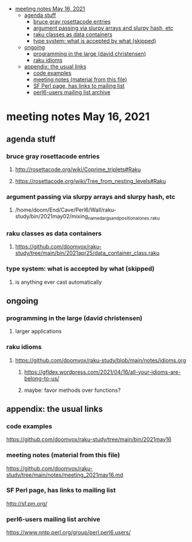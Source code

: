 - [meeting notes May 16, 2021](#org46748e9)
  - [agenda stuff](#org0ed22b5)
    - [bruce gray rosettacode entries](#orgb576c88)
    - [argument passing via slurpy arrays and slurpy hash, etc](#org7d0e812)
    - [raku classes as data containers](#orgd0d1b2b)
    - [type system: what is accepted by what  (skipped)](#org3abe1bd)
  - [ongoing](#orgcf12161)
    - [programming in the large (david christensen)](#orgee59017)
    - [raku idioms](#org7be2442)
  - [appendix: the usual links](#orga42ce8d)
    - [code examples](#orga6395fe)
    - [meeting notes (material from this file)](#org22bc5ae)
    - [SF Perl page, has links to mailing list](#org3c25846)
    - [perl6-users mailing list archive](#orgf1315d9)


<a id="org46748e9"></a>

# meeting notes May 16, 2021


<a id="org0ed22b5"></a>

## agenda stuff


<a id="orgb576c88"></a>

### bruce gray rosettacode entries

1.  <http://rosettacode.org/wiki/Coprime_triplets#Raku>

2.  <https://rosettacode.org/wiki/Tree_from_nesting_levels#Raku>


<a id="org7d0e812"></a>

### argument passing via slurpy arrays and slurpy hash, etc

1.  /home/doom/End/Cave/Perl6/Wall/raku-study/bin/2021may02/mixing<sub>named</sub><sub>args</sub><sub>and</sub><sub>positional</sub><sub>ones.raku</sub>


<a id="orgd0d1b2b"></a>

### raku classes as data containers

1.  <https://github.com/doomvox/raku-study/tree/main/bin/2021apr25/data_container_class.raku>


<a id="org3abe1bd"></a>

### type system: what is accepted by what  (skipped)

1.  is anything ever cast automatically


<a id="orgcf12161"></a>

## ongoing


<a id="orgee59017"></a>

### programming in the large (david christensen)

1.  larger applications


<a id="org7be2442"></a>

### raku idioms

1.  <https://github.com/doomvox/raku-study/blob/main/notes/idioms.org>

    1.  <https://gfldex.wordpress.com/2021/04/16/all-your-idioms-are-belong-to-us/>
    
    2.  maybe: favor methods over functions?


<a id="orga42ce8d"></a>

## appendix: the usual links


<a id="orga6395fe"></a>

### code examples

<https://github.com/doomvox/raku-study/tree/main/bin/2021may16>


<a id="org22bc5ae"></a>

### meeting notes (material from this file)

<https://github.com/doomvox/raku-study/tree/main/notes/meeting_2021may16.md>


<a id="org3c25846"></a>

### SF Perl page, has links to mailing list

<http://sf.pm.org/>


<a id="orgf1315d9"></a>

### perl6-users mailing list archive

<https://www.nntp.perl.org/group/perl.perl6.users/>
